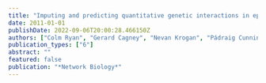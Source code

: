 ```yaml
---
title: "Imputing and predicting quantitative genetic interactions in epistatic MAPs"
date: 2011-01-01
publishDate: 2022-09-06T20:00:28.466150Z
authors: ["Colm Ryan", "Gerard Cagney", "Nevan Krogan", "Pádraig Cunningham", "Derek Greene"]
publication_types: ["6"]
abstract: ""
featured: false
publication: "*Network Biology*"
---
```


